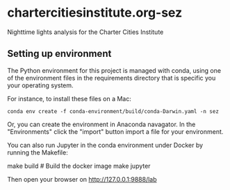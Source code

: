 # chartercitiesinstitute.org-sez

Nighttime lights analysis for the Charter Cities Institute


## Setting up environment

The Python environment for this project is managed with conda, using one of the 
environment files in the requirements directory that is specific you your operating system. 

For instance, to install these files on a Mac: 

    conda env create -f conda-environment/build/conda-Darwin.yaml -n sez
    
Or, you can create the environment in Anaconda navagator. In the "Environments" click the "import" button 
import a file for your environment. 

You can also run Jupyter in the conda environment under Docker by running the Makefile:

   make build # Build the docker image
   make jupyter
   
 Then open your browser on http://127.0.0.1:9888/lab


